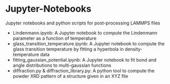 # Jupyter-Notebooks
Jupyter notebooks and python scripts for post-processing LAMMPS files

- Lindenmann.ipynb: A Jupyter notebook to compute the Lindenmann parameter as a function of temperature
- glass_transition_temperature.ipynb: A Jupyter notebook to compute the glass transition temperature by fitting a hyperbola in density-temperature data
- fitting_gaussian_potential.ipynb: A Jupyter notebook to fit bond and angle distributions to multi-gaussian functions 
- diffraction.py & diffraction_library.py: A python tool to compute the powder XRD pattern of a structure given in an XYZ file 
